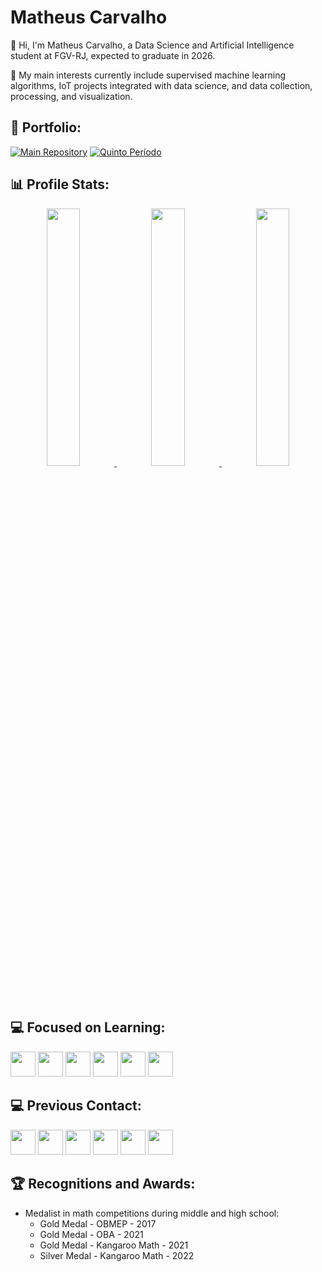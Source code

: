 # Matheus Carvalho

👋 Hi, I'm Matheus Carvalho, a Data Science and Artificial Intelligence student at FGV-RJ, expected to graduate in 2026.

🔬 My main interests currently include supervised machine learning algorithms, IoT projects integrated with data science, and data collection, processing, and visualization.

## 📂 Portfolio:
[![Main Repository](https://github-readme-stats.vercel.app/api/pin/?username=MatCarvalho21&repo=PortifolioDeProjetos)](https://github.com/MatCarvalho21/PortifolioDeProjetos)
[![Quinto Período](https://github-readme-stats.vercel.app/api/pin/?username=MatCarvalho21&repo=QuintoPeriodoCDEMAp)](https://github.com/MatCarvalho21/QuintoPeriodoCDEMAp)

## 📊 Profile Stats:
<div align="center">
<a href="https://github.com/MatCarvalho21">
    
<img src="https://github-profile-summary-cards.vercel.app/api/cards/stats?username=MatCarvalho21&theme=nord_bright&exclude=jupyter%20Notebook" width="32.5%">
<img src="https://github-profile-summary-cards.vercel.app/api/cards/repos-per-language?username=MatCarvalho21&theme=nord_bright&exclude=jupyter%20Notebook" width="32.5%">
<img src="https://github-profile-summary-cards.vercel.app/api/cards/most-commit-language?username=MatCarvalho21&theme=nord_bright&exclude=jupyter%20Notebook" width="32.5%">
    
</a>
</div>

## 💻 Focused on Learning:
<img loading="lazy" src="https://cdn.jsdelivr.net/gh/devicons/devicon@latest/icons/python/python-original.svg" width="40" height="40"/> <img loading="lazy" src="https://cdn.jsdelivr.net/gh/devicons/devicon@latest/icons/cplusplus/cplusplus-original.svg" width="40" height="40"/> <img loading="lazy" src="https://cdn.jsdelivr.net/gh/devicons/devicon@latest/icons/c/c-original.svg" width="40" height="40"/> <img loading="lazy" src="https://cdn.jsdelivr.net/gh/devicons/devicon@latest/icons/azuresqldatabase/azuresqldatabase-original.svg" width="40" height="40"/> <img loading="lazy" src="https://cdn.jsdelivr.net/gh/devicons/devicon@latest/icons/java/java-original.svg" width="40" height="40"/> <img loading="lazy" src="https://play-lh.googleusercontent.com/yAS9WJJnjlCx77RxIvJSssrixhCdUxnBlM3CuPnQpl8QI3Ez19KreBL4xREc1gtmK_Y" width="40" height="40"/> 

## 💻 Previous Contact:
<img loading="lazy" src="https://cdn.jsdelivr.net/gh/devicons/devicon@latest/icons/html5/html5-original.svg" width="40" height="40"/> <img loading="lazy" src="https://cdn.jsdelivr.net/gh/devicons/devicon@latest/icons/css3/css3-original.svg" width="40" height="40"/> <img loading="lazy" src="https://cdn.jsdelivr.net/gh/devicons/devicon@latest/icons/javascript/javascript-original.svg" width="40" height="40"/> <img loading="lazy" src="https://cdn.jsdelivr.net/gh/devicons/devicon@latest/icons/julia/julia-original.svg" width="40" height="40"/> <img loading="lazy" src="https://cdn.jsdelivr.net/gh/devicons/devicon@latest/icons/r/r-original.svg" width="40" height="40"/> <img loading="lazy" src="https://cdn.jsdelivr.net/gh/devicons/devicon@latest/icons/arduino/arduino-original.svg" width="40" height="40"/>

## 🏆 Recognitions and Awards:
- Medalist in math competitions during middle and high school:
  - Gold Medal - OBMEP - 2017
  - Gold Medal - OBA - 2021
  - Gold Medal - Kangaroo Math - 2021
  - Silver Medal - Kangaroo Math - 2022
